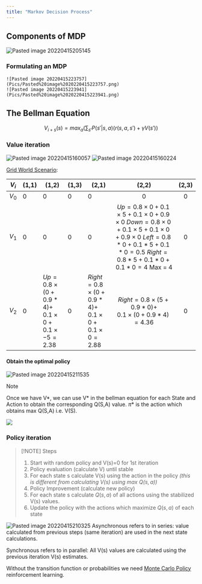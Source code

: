 ```yaml
---
title: "Markov Decision Process"
---
```

## Components of MDP
![Pasted image 20220415205145](Pics/Pasted%20image%2020220415205145.png)

### Formulating an MDP 
	![Pasted image 20220415223757](Pics/Pasted%20image%2020220415223757.png)	
	![Pasted image 20220415223941](Pics/Pasted%20image%2020220415223941.png)

## The Bellman Equation
$$ V_{i+s}(s) =max_a(\sum_{s'} P(s'|s,a)(r(s,a,s')+\gamma V(s')) $$
### Value iteration
![Pasted image 20220415160057](Pics/Pasted%20image%2020220415160057.png)
![Pasted image 20220415160224](Pics/Pasted%20image%2020220415160224.png)

[Grid World Scenario](Notes/Grid%20World%20Scenario.md):

| $V_i$ | (1,1) | (1,2)                                               | (1,3) | (2,1)                                                 |                                                                                 (2,2)                                                                                  | (2,3) |
| ----- | ----- | --------------------------------------------------- | ----- | ----------------------------------------------------- |:----------------------------------------------------------------------------------------------------------------------------------------------------------------------:|:-----:|
| $V_0$ | 0     | 0                                                   | 0     | 0                                                     |                                                                                   0                                                                                    |   0   |
| $V_1$ | 0     | 0                                                   | 0| 0| $Up = 0.8\times0+0.1\times5+0.1\times0+0.9\times0$ $Down=0.8\times0+0.1\times5+0.1\times0+0.9\times0$ $Left=0.8*0+0.1*5+0.1*0=0.5$ $Right=0.8*5+0.1*0+0.1*0=4$ Max = 4 |   0   |
| $V_2$ | 0     | $Up=0.8\times(0+0.9*4)+$<br>$0.1\times0+0.1\times-5=2.38$ | 0     | $Right=0.8\times(0+0.9*4)+$<br>$0.1\times0+0.1\times0=2.88$ |$Right=0.8\times(5+0.9*0)+$<br>$0.1\times(0+0.9*4)=4.36$| 0      |

#### Obtain the optimal policy
![Pasted image 20220415211535](Pics/Pasted%20image%2020220415211535.png)

> [!NOTE]
> Once we have V*,  we can use V* in the bellman equation for each State and Action to obtain the corresponding Q(S,A) value. $\pi*$ is the action which obtains max Q(S,A) i.e. V(S). 

![](https://i.imgur.com/Z8mwlad.png)

### Policy iteration
> [!NOTE] Steps
> 1. Start with random policy and V(s)=0 for 1st iteration
> 2. Policy evaluation (calculate V) until stable
> 	1. For each state s calculate V(s) using the action in the policy _(this is different from calculating V(s) using max $Q(s,a)$)_ 
> 3. Policy Improvement (calculate new policy)
> 	1. For each state s calculate $Q(s,a)$ of all actions using the stabilized V(s) values.
> 	2. Update the policy with the actions which maximize $Q(s,a)$ of each state

![Pasted image 20220415210325](Pics/Pasted%20image%2020220415210325.png)
Asynchronous refers to in series: value calculated from previous steps (same iteration) are used in the next state calculations.

Synchronous refers to in parallel: All V(s) values are calculated using the previous iteration V(s) estimates.
 
Without the transition function or probabilities we need [Monte Carlo Policy](Notes/Monte%20Carlo%20Policy.md) reinforcement learning.
